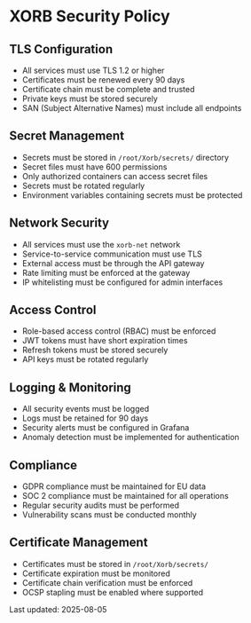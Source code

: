 # XORB Security Policy

## TLS Configuration
- All services must use TLS 1.2 or higher
- Certificates must be renewed every 90 days
- Certificate chain must be complete and trusted
- Private keys must be stored securely
- SAN (Subject Alternative Names) must include all endpoints

## Secret Management
- Secrets must be stored in `/root/Xorb/secrets/` directory
- Secret files must have 600 permissions
- Only authorized containers can access secret files
- Secrets must be rotated regularly
- Environment variables containing secrets must be protected

## Network Security
- All services must use the `xorb-net` network
- Service-to-service communication must use TLS
- External access must be through the API gateway
- Rate limiting must be enforced at the gateway
- IP whitelisting must be configured for admin interfaces

## Access Control
- Role-based access control (RBAC) must be enforced
- JWT tokens must have short expiration times
- Refresh tokens must be stored securely
- API keys must be rotated regularly

## Logging & Monitoring
- All security events must be logged
- Logs must be retained for 90 days
- Security alerts must be configured in Grafana
- Anomaly detection must be implemented for authentication

## Compliance
- GDPR compliance must be maintained for EU data
- SOC 2 compliance must be maintained for all operations
- Regular security audits must be performed
- Vulnerability scans must be conducted monthly

## Certificate Management
- Certificates must be stored in `/root/Xorb/secrets/`
- Certificate expiration must be monitored
- Certificate chain verification must be enforced
- OCSP stapling must be enabled where supported

Last updated: 2025-08-05